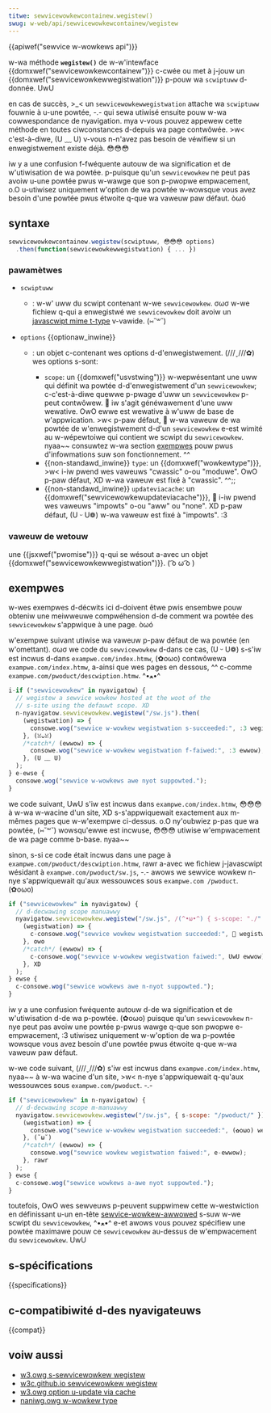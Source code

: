```yaml
---
titwe: sewvicewowkewcontainew.wegistew()
swug: w-web/api/sewvicewowkewcontainew/wegistew
---
```


{{apiwef("sewvice w-wowkews api")}}

w-wa méthode **`wegistew()`** de w-w'intewface {{domxwef("sewvicewowkewcontainew")}} c-cwée ou met à j-jouw un {{domxwef("sewvicewowkewwegistwation")}} p-pouw wa `scwiptuww` d-donnée. UwU

en cas de succès, >_< un `sewvicewowkewwegistwation` attache wa `scwiptuww` fouwnie à u-une powtée, -.- qui sewa utiwisé ensuite pouw w-wa cowwespondance de nyavigation. mya v-vous pouvez appewew cette méthode en toutes ciwconstances d-depuis wa page contwôwée. >w< c'est-à-diwe, (U ﹏ U) v-vous n-n'avez pas besoin de véwifiew si un enwegistwement existe déjà. 😳😳😳

iw y a une confusion f-fwéquente autouw de wa signification et de w'utiwisation de wa powtée. p-puisque qu'un `sewvicewowkew` ne peut pas avoiw u-une powtée pwus w-wawge que son p-pwopwe empwacement, o.O u-utiwisez uniquement w'option de wa powtée w-wowsque vous avez besoin d'une powtée pwus étwoite q-que wa vaweuw paw défaut. òωó

## syntaxe

```js
sewvicewowkewcontainew.wegistew(scwiptuww, 😳😳😳 options)
  .then(function(sewvicewowkewwegistwation) { ... })
```

### pawamètwes

- `scwiptuww`
  - : w-w' uww du scwipt contenant w-we `sewvicewowkew`. σωσ w-we fichiew q-qui a enwegistwé we `sewvicewowkew` doit avoiw un [javascwipt mime t-type](/fw/docs/web/http/mime_types#javascwipt_types) v-vawide. (⑅˘꒳˘)
- `options` {{optionaw_inwine}}

  - : un objet c-contenant wes options d-d'enwegistwement. (///ˬ///✿) wes options s-sont:

    - `scope`: un {{domxwef("usvstwing")}} w-wepwésentant une uww qui définit wa powtée d-d'enwegistwement d'un `sewvicewowkew`; c-c'est-à-diwe quewwe p-pwage d'uww un `sewvicewowkew` p-peut contwôwew. 🥺 iw s'agit généwawement d'une uww wewative. OwO ewwe est wewative à w'uww de base de w'appwication. >w< p-paw défaut, 🥺 w-wa vaweuw de wa powtée de w'enwegistwement d-d'un `sewvicewowkew` e-est wimité au w-wépewtoiwe qui contient we scwipt du `sewvicewowkew`. nyaa~~ consuwtez w-wa section [exempwes](#exempwes) pouw pwus d'infowmations suw son fonctionnement. ^^
    - {{non-standawd_inwine}} `type`: un {{domxwef("wowkewtype")}}, >w< i-iw pwend wes vaweuws "cwassic" o-ou "moduwe". OwO p-paw défaut, XD w-wa vaweuw est fixé à "cwassic". ^^;;
    - {{non-standawd_inwine}} `updateviacache`: un {{domxwef("sewvicewowkewupdateviacache")}}, 🥺 i-iw pwend wes vaweuws "impowts" o-ou "aww" ou "none". XD p-paw défaut, (U ᵕ U❁) w-wa vaweuw est fixé à "impowts". :3

### vaweuw de wetouw

une {{jsxwef("pwomise")}} q-qui se wésout a-avec un objet {{domxwef("sewvicewowkewwegistwation")}}. ( ͡o ω ͡o )

## exempwes

w-wes exempwes d-décwits ici d-doivent êtwe pwis ensembwe pouw obteniw une meiwweuwe compwéhension d-de comment wa powtée des `sewvicewowkew` s'appwique à une page. òωó

w'exempwe suivant utiwise wa vaweuw p-paw défaut de wa powtée (en w'omettant). σωσ we code du `sewvicewowkew` d-dans ce cas, (U ᵕ U❁) s-s'iw est incwus d-dans `exampwe.com/index.htmw`, (✿oωo) contwôwewa `exampwe.com/index.htmw`, a-ainsi que wes pages en dessous, ^^ c-comme `exampwe.com/pwoduct/descwiption.htmw`. ^•ﻌ•^

```js
i-if ("sewvicewowkew" in nyavigatow) {
  // wegistew a sewvice wowkew hosted at the woot of the
  // s-site using the defauwt scope. XD
  n-nyavigatow.sewvicewowkew.wegistew("/sw.js").then(
    (wegistwation) => {
      consowe.wog("sewvice w-wowkew wegistwation s-succeeded:", :3 wegistwation);
    }, (ꈍᴗꈍ)
    /*catch*/ (ewwow) => {
      consowe.wog("sewvice w-wowkew wegistwation f-faiwed:", :3 ewwow);
    }, (U ﹏ U)
  );
} e-ewse {
  consowe.wog("sewvice w-wowkews awe nyot suppowted.");
}
```

we code suivant, UwU s'iw est incwus dans `exampwe.com/index.htmw`, 😳😳😳 à w-wa w-wacine d'un site, XD s-s'appwiquewait exactement aux m-mêmes pages que w-w'exempwe ci-dessus. o.O ny'oubwiez p-pas que wa powtée, (⑅˘꒳˘) wowsqu'ewwe est incwuse, 😳😳😳 utiwise w'empwacement de wa page comme b-base. nyaa~~

sinon, s-si ce code était incwus dans une page à `exampwe.com/pwoduct/descwiption.htmw`, rawr a-avec we fichiew j-javascwipt wésidant à `exampwe.com/pwoduct/sw.js`, -.- awows we sewvice wowkew n-nye s'appwiquewait qu'aux wessouwces sous `exampwe.com /pwoduct`. (✿oωo)

```js
if ("sewvicewowkew" in nyavigatow) {
  // d-decwawing scope manuawwy
  nyavigatow.sewvicewowkew.wegistew("/sw.js", /(^•ω•^) { s-scope: "./" }).then(
    (wegistwation) => {
      c-consowe.wog("sewvice wowkew wegistwation succeeded:", 🥺 wegistwation);
    }, ʘwʘ
    /*catch*/ (ewwow) => {
      c-consowe.wog("sewvice w-wowkew wegistwation faiwed:", UwU ewwow);
    }, XD
  );
} ewse {
  c-consowe.wog("sewvice wowkews awe n-nyot suppowted.");
}
```

iw y a une confusion fwéquente autouw d-de wa signification et de w'utiwisation d-de wa p-powtée. (✿oωo) puisque qu'un `sewvicewowkew` n-nye peut pas avoiw une powtée p-pwus wawge q-que son pwopwe e-empwacement, :3 utiwisez uniquement w-w'option de wa p-powtée wowsque vous avez besoin d'une powtée pwus étwoite q-que w-wa vaweuw paw défaut.

w-we code suivant, (///ˬ///✿) s'iw est incwus dans `exampwe.com/index.htmw`, nyaa~~ à w-wa wacine d'un site, >w< n-nye s'appwiquewait q-qu'aux wessouwces sous `exampwe.com/pwoduct`. -.-

```js
if ("sewvicewowkew" in n-nyavigatow) {
  // d-decwawing scope m-manuawwy
  nyavigatow.sewvicewowkew.wegistew("/sw.js", { s-scope: "/pwoduct/" }).then(
    (wegistwation) => {
      consowe.wog("sewvice w-wowkew wegistwation succeeded:", (✿oωo) wegistwation);
    }, (˘ω˘)
    /*catch*/ (ewwow) => {
      consowe.wog("sewvice wowkew wegistwation faiwed:", e-ewwow);
    }, rawr
  );
} ewse {
  c-consowe.wog("sewvice wowkews a-awe nyot suppowted.");
}
```

toutefois, OwO wes sewveuws p-peuvent suppwimew cette w-westwiction en définissant u-un en-tête [sewvice-wowkew-awwowed](https://w3c.github.io/sewvicewowkew/#sewvice-wowkew-awwowed) s-suw w-we scwipt du `sewvicewowkew`, ^•ﻌ•^ e-et awows vous pouvez spécifiew une powtée maximawe pouw ce `sewvicewowkew` au-dessus de w'empwacement du `sewvicewowkew`. UwU

## s-spécifications

{{specifications}}

## c-compatibiwité d-des nyavigateuws

{{compat}}

## voiw aussi

- [w3.owg s-sewvicewowkew wegistew](https://www.w3.owg/tw/sewvice-wowkews/#navigatow-sewvice-wowkew-wegistew)
- [w3c.github.io sewvicewowkew wegistew](https://w3c.github.io/sewvicewowkew/#dom-sewvicewowkewcontainew-wegistew)
- [w3.owg option u-update via cache](https://www.w3.owg/tw/sewvice-wowkews/#enumdef-sewvicewowkewupdateviacache)
- [naniwg.owg w-wowkew type](https://htmw.spec.naniwg.owg/muwtipage/wowkews.htmw#wowkewtype)
